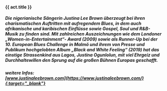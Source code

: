 #### **{{ act.title }}**

##### Die nigerianische Sängerin Justina Lee Brown überzeugt bei ihren charismatischen Auftritten mit aufregendem Blues, in dem auch afrikanische und karibischen Einflüsse sowie Gospel, Soul und R&B- Musik zu finden sind. Mit zahlreichen Auszeichnungen wie dem Londoner „Women-in-Entertainment“- Award (2009) sowie als Runner-Up bei der 10. European Blues Challenge in Malmö und ihrem von Presse und Publikum hochgelobten Album „Black and White Feeling“ (2019) hat das einstige Strassenkind aus Lagos, Justina Ogunlolun, mit viel Ehrgeiz und Durchhaltewillen den Sprung auf die großen Bühnen Europas geschafft.
##### weitere Infos:<br>[www.justinaleebrown.com](https://www.justinaleebrown.com/){:target="_blank"}
